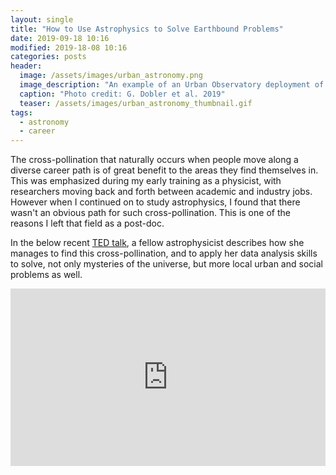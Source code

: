 ```yaml
---
layout: single
title: "How to Use Astrophysics to Solve Earthbound Problems"
date: 2019-09-18 10:16
modified: 2019-18-08 10:16
categories: posts
header:
  image: /assets/images/urban_astronomy.png
  image_description: "An example of an Urban Observatory deployment of a Visible Near-Infrared Hyperspectral camera"
  caption: "Photo credit: G. Dobler et al. 2019"
  teaser: /assets/images/urban_astronomy_thumbnail.gif
tags:
  - astronomy
  - career
---
```


The cross-pollination that naturally occurs when people move along a diverse career path is of great benefit to the areas they find themselves in.
This was emphasized during my early training as a physicist,
with researchers moving back and forth between academic and industry jobs.
However when I continued on to study astrophysics,
I found that there wasn't an obvious path for such cross-pollination.
This is one of the reasons I left that field as a post-doc.

In the below recent
[TED talk](https://www.ted.com/talks/federica_bianco_how_we_use_astrophysics_to_study_earthbound_problems),
a fellow astrophysicist describes how she manages to find this cross-pollination,
and to apply her data analysis skills to solve, not only mysteries of the universe, but more local urban and social problems as well.

<div style="max-width:854px">
<div style="position:relative;height:0;padding-bottom:56.25%">
<iframe
src="https://embed.ted.com/talks/federica_bianco_how_we_use_astrophysics_to_study_earthbound_problems"
width="854"
height="480"
style="position:absolute;left:0;top:0;width:100%;height:100%"
frameborder="0"
scrolling="no"
allowfullscreen>
</iframe>
</div>
</div>
